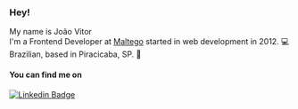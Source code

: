 ###  Hey!

My name is João Vitor <br>
I'm a Frontend Developer at [Maltego](https://www.maltego.com/) started in web development in 2012. :computer:<br>
Brazilian, based in Piracicaba, SP.  :house_with_garden:<br>

#### You can find me on
[![Linkedin Badge](https://img.shields.io/badge/-LinkedIn-blue?style=flat-square&logo=Linkedin&logoColor=white&link=https://www.linkedin.com/in/joao-vitor-moraes/)](https://www.linkedin.com/in/joao-vitor-moraes/)
